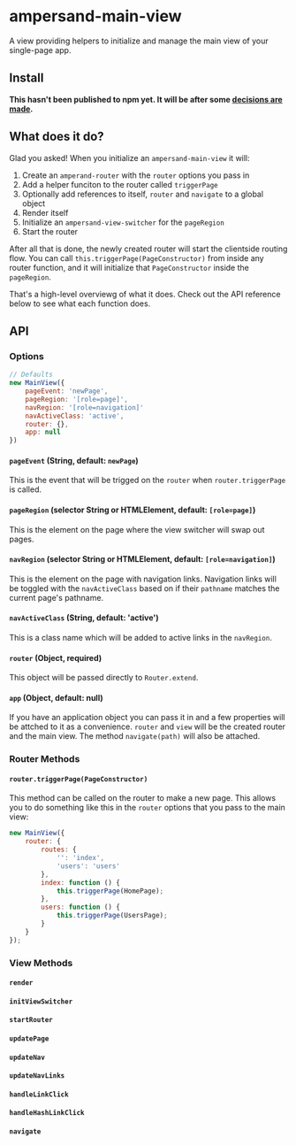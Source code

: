 ampersand-main-view
===================

A view providing helpers to initialize and manage the main view of your single-page app.


## Install

**This hasn't been published to npm yet. It will be after some
[decisions are made](https://github.com/lukekarrys/ampersand-main-view/issues).**


## What does it do?

Glad you asked! When you initialize an `ampersand-main-view` it will:

1. Create an `amperand-router` with the `router` options you pass in
2. Add a helper funciton to the router called `triggerPage`
3. Optionally add references to itself, `router` and `navigate` to a global object
4. Render itself
5. Initialize an `ampersand-view-switcher` for the `pageRegion`
6. Start the router

After all that is done, the newly created router will start the clientside routing
flow. You can call `this.triggerPage(PageConstructor)` from inside any router
function, and it will initialize that `PageConstructor` inside the `pageRegion`.

That's a high-level overviewg of what it does. Check out the API reference below
to see what each function does.

## API

### Options

```js
// Defaults
new MainView({
    pageEvent: 'newPage',
    pageRegion: '[role=page]',
    navRegion: '[role=navigation]'
    navActiveClass: 'active',
    router: {},
    app: null
})
```

#### `pageEvent` (String, default: `newPage`)

This is the event that will be trigged on the `router` when `router.triggerPage`
is called.

#### `pageRegion` (selector String or HTMLElement, default: `[role=page]`)

This is the element on the page where the view switcher will swap out pages.

#### `navRegion` (selector String or HTMLElement, default: `[role=navigation]`)

This is the element on the page with navigation links. Navigation links will be
toggled with the `navActiveClass` based on if their `pathname` matches the
current page's pathname.

#### `navActiveClass` (String, default: 'active')

This is a class name which will be added to active links in the `navRegion`.

#### `router` (Object, required)

This object will be passed directly to `Router.extend`.

#### `app` (Object, default: null)

If you have an application object you can pass it in and a few properties will
be attched to it as a convenience. `router` and `view` will be the created router
and the main view. The method `navigate(path)` will also be attached.



### Router Methods

#### `router.triggerPage(PageConstructor)`

This method can be called on the router to make a new page. This allows you to do
something like this in the `router` options that you pass to the main view:

```js
new MainView({
    router: {
        routes: {
            '': 'index',
            'users': 'users'
        },
        index: function () {
            this.triggerPage(HomePage);
        },
        users: function () {
            this.triggerPage(UsersPage);
        }
    }
});
```



### View Methods

#### `render`
#### `initViewSwitcher`
#### `startRouter`
#### `updatePage`
#### `updateNav`
#### `updateNavLinks`
#### `handleLinkClick`
#### `handleHashLinkClick`
#### `navigate`